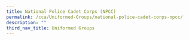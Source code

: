 ```yaml
---
title: National Police Cadet Corps (NPCC)
permalink: /cca/Uniformed-Groups/national-police-cadet-corps-npcc/
description: ""
third_nav_title: Uniformed Groups
---
```

